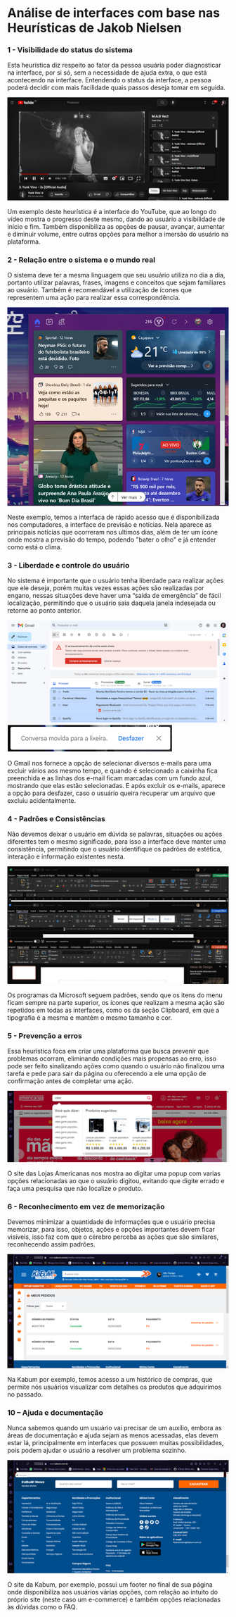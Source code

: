 # Análise de interfaces com base nas Heurísticas de Jakob Nielsen

### 1 - Visibilidade do status do sistema

Esta heurística diz respeito ao fator da pessoa usuária poder diagnosticar na interface, por si só, sem a necessidade de ajuda extra, o que está acontecendo na interface. Entendendo o status da interface, a pessoa poderá decidir com mais facilidade quais passos deseja tomar em seguida.

![Tela youtube](./imagens/youtube.png)

Um exemplo deste heurística é a interface do YouTube, que ao longo do vídeo mostra o progresso deste mesmo, dando ao usuário a visibilidade de início e fim. Também disponibiliza as opções de pausar, avançar, aumentar e diminuir volume, entre outras opções para melhor a imersão do usuário na plataforma.

### 2 - Relação entre o sistema e o mundo real

O sistema deve ter a mesma linguagem que seu usuário utiliza no dia a dia, portanto utilizar palavras, frases, imagens e conceitos que sejam familiares ao usuário. Também é recomendável a utilização de ícones que representem uma ação para realizar essa correspondência.

![Tela previsao-tempo](./imagens/previsao-PC.png)

Neste exemplo, temos a interfaca de rápido acesso que é disponibilizada nos computadores, a interface de previsão e notícias. Nela aparece as principais notícias que ocorreram nos ultimos dias, além de ter um ícone onde mostra a previsão do tempo, podendo "bater o olho" e já entender como está o clima.

### 3 - Liberdade e controle do usuário

No sistema é importante que o usuário tenha liberdade para realizar ações que ele deseja, porém muitas vezes essas ações são realizadas por engano, nessas situações deve haver uma “saída de emergência” de fácil localização, permitindo que o usuário saia daquela janela indesejada ou retorne ao ponto anterior.

![Tela gmail](./imagens/gmail.png)
![Tela gmail2](./imagens/gmail2.png)

O Gmail nos fornece a opção de selecionar diversos e-mails para uma excluir vários aos mesmo tempo, e quando é selecionado a caixinha fica preenchida e as linhas dos e-mail ficam marcadas com um fundo azul, mostrando que elas estão selecionadas. E após excluir os e-mails, aparece a opção para desfazer, caso o usuário queira recuperar um arquivo que excluiu acidentalmente.

### 4 - Padrões e Consistências

Não devemos deixar o usuário em dúvida se palavras, situações ou ações diferentes tem o mesmo significado, para isso a interface deve manter uma consistência, permitindo que o usuário identifique os padrões de estética, interação e informação existentes nesta.

![Tela microsoft_apps](./imagens/Bom_exp4.png)

Os programas da Microsoft seguem padrões, sendo que os itens do menu ficam sempre na parte superior, os ícones que realizam a mesma ação são repetidos em todas as interfaces, como os da seção Clipboard, em que a tipografia é a mesma e mantém o mesmo tamanho e cor.

### 5 - Prevenção a erros

Essa heurística foca em criar uma plataforma que busca prevenir que problemas ocorram, eliminando condições mais propensas ao erro, isso pode ser feito sinalizando ações como quando o usuário não finalizou uma tarefa e pede para sair da página ou oferecendo a ele uma opção de confirmação antes de completar uma ação.

![Tela americanas](./imagens/americanas.png)

O site das Lojas Americanas nos mostra ao digitar uma popup com varias opções relacionadas ao que o usuário digitou, evitando que digite errado e faça uma pesquisa que não localize o produto.

### 6 - Reconhecimento em vez de memorização

Devemos minimizar a quantidade de informações que o usuário precisa memorizar, para isso, objetos, ações e opções importantes devem ficar visíveis, isso faz com que o cérebro perceba as ações que são similares, reconhecendo assim padrões.

![Tela historico_kabum](./imagens/kabum-historico.png)

Na Kabum por exemplo, temos acesso a um histórico de compras, que permite nós usuários visualizar com detalhes os produtos que adquirimos no passado.

### 10 – Ajuda e documentação

Nunca sabemos quando um usuário vai precisar de um auxílio, embora as áreas de documentação e ajuda sejam as menos acessadas, elas devem estar lá, principalmente em interfaces que possuem muitas possibilidades, pois podem ajudar o usuário a resolver um problema sozinho.  

![Tela kabum](./imagens/kabum.png)

O site da Kabum, por exemplo, possui um footer no final de sua página onde disponibiliza aos usuários várias opções, com relação ao intuito do próprio site (neste caso um e-commerce) e também opções relacionadas às dúvidas como o FAQ.
